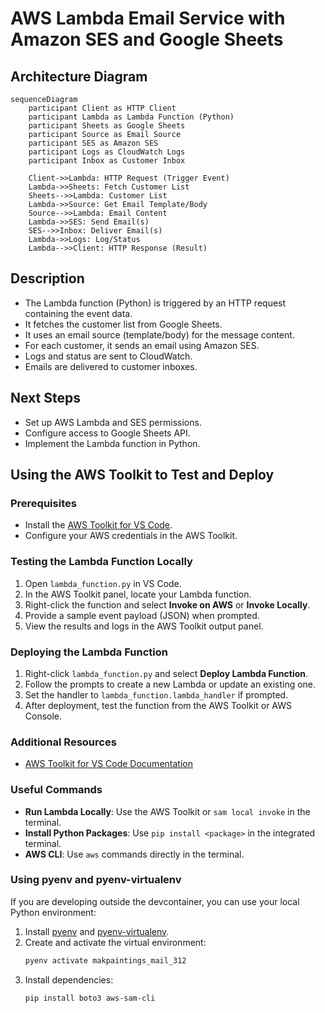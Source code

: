 # AWS Lambda Email Service with Amazon SES and Google Sheets

## Architecture Diagram

```mermaid
sequenceDiagram
    participant Client as HTTP Client
    participant Lambda as Lambda Function (Python)
    participant Sheets as Google Sheets
    participant Source as Email Source
    participant SES as Amazon SES
    participant Logs as CloudWatch Logs
    participant Inbox as Customer Inbox

    Client->>Lambda: HTTP Request (Trigger Event)
    Lambda->>Sheets: Fetch Customer List
    Sheets-->>Lambda: Customer List
    Lambda->>Source: Get Email Template/Body
    Source-->>Lambda: Email Content
    Lambda->>SES: Send Email(s)
    SES-->>Inbox: Deliver Email(s)
    Lambda->>Logs: Log/Status
    Lambda-->>Client: HTTP Response (Result)
```

## Description
- The Lambda function (Python) is triggered by an HTTP request containing the event data.
- It fetches the customer list from Google Sheets.
- It uses an email source (template/body) for the message content.
- For each customer, it sends an email using Amazon SES.
- Logs and status are sent to CloudWatch.
- Emails are delivered to customer inboxes.

## Next Steps
- Set up AWS Lambda and SES permissions.
- Configure access to Google Sheets API.
- Implement the Lambda function in Python.

## Using the AWS Toolkit to Test and Deploy

### Prerequisites
- Install the [AWS Toolkit for VS Code](https://docs.aws.amazon.com/toolkit-for-vscode/latest/userguide/welcome.html).
- Configure your AWS credentials in the AWS Toolkit.

### Testing the Lambda Function Locally
1. Open `lambda_function.py` in VS Code.
2. In the AWS Toolkit panel, locate your Lambda function.
3. Right-click the function and select **Invoke on AWS** or **Invoke Locally**.
4. Provide a sample event payload (JSON) when prompted.
5. View the results and logs in the AWS Toolkit output panel.

### Deploying the Lambda Function
1. Right-click `lambda_function.py` and select **Deploy Lambda Function**.
2. Follow the prompts to create a new Lambda or update an existing one.
3. Set the handler to `lambda_function.lambda_handler` if prompted.
4. After deployment, test the function from the AWS Toolkit or AWS Console.

### Additional Resources
- [AWS Toolkit for VS Code Documentation](https://docs.aws.amazon.com/toolkit-for-vscode/latest/userguide/lambda.html)

### Useful Commands

- **Run Lambda Locally**: Use the AWS Toolkit or `sam local invoke` in the terminal.
- **Install Python Packages**: Use `pip install <package>` in the integrated terminal.
- **AWS CLI**: Use `aws` commands directly in the terminal.

### Using pyenv and pyenv-virtualenv
If you are developing outside the devcontainer, you can use your local Python environment:

1. Install [pyenv](https://github.com/pyenv/pyenv) and [pyenv-virtualenv](https://github.com/pyenv/pyenv-virtualenv).
2. Create and activate the virtual environment:
   ```sh
   pyenv activate makpaintings_mail_312
   ```
3. Install dependencies:
   ```sh
   pip install boto3 aws-sam-cli
   ```
